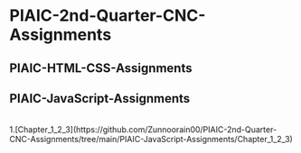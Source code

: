 # PIAIC-2nd-Quarter-CNC-Assignments

## PIAIC-HTML-CSS-Assignments



## PIAIC-JavaScript-Assignments
<br>
1.[Chapter_1_2_3](https://github.com/Zunnoorain00/PIAIC-2nd-Quarter-CNC-Assignments/tree/main/PIAIC-JavaScript-Assignments/Chapter_1_2_3)
